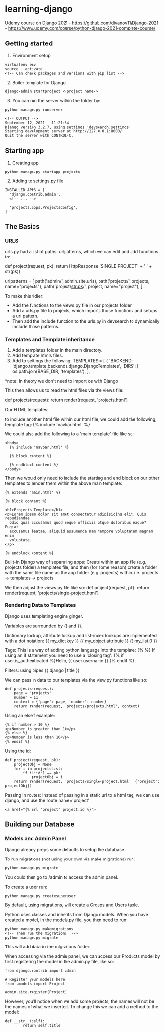 # learning-django
Udemy course on Django 2021 - https://github.com/divanov11/Django-2021 -
https://www.udemy.com/course/python-django-2021-complete-course/

## Getting started 
1. Environment setup
  ```
  virtualenv env
  source ..activate
  <!-- Can check packages and versions with pip list -->
  ```
2. Boiler template for Django
  ```
  django-admin startproject <-project name->
  ```
3. You can run the server within the folder by: 
  ```
  python manage.py runserver
  ```
  
  ```
  <!-- OUTPUT -->
  September 12, 2021 - 11:21:54
  Django version 3.2.7, using settings 'devsearch.settings'
  Starting development server at http://127.0.0.1:8000/
  Quit the server with CONTROL-C.
  ```

## Starting app 
1. Creating app 
  ```
  python manage.py startapp projects
  ```
2. Adding to settings.py file 
  ```
  INSTALLED_APPS = [
    'django.contrib.admin',
    <!-- ... -->

    'projects.apps.ProjectsConfig',
  ]
  ```

## The Basics
### URLS

urls.py had a list of paths: urlpatterns, which we can edit and add functions to: 

def project(request, pk):
    return HttpResponse('SINGLE PROJECT' + ' ' + str(pk))


urlpatterns = [
    path('admin/', admin.site.urls),
    path('projects/', projects, name="projects"),
    path('project/<str:pk>/', project, name="project"),
]

To make this tidier: 
- Add the functions to the views.py file in our projects folder
- Add a urls.py file to projects, which imports those functions and setups a 
  url pattern. 
- Then add the include function to the urls.py in devsearch to dynamically 
  include those patterns.

### Templates and Template inheritance
1. Add a templates folder in the main directory.
2. Add template htmls files.
3. Add to settings the following: 
   TEMPLATES = [
    {
        'BACKEND': 'django.template.backends.django.DjangoTemplates',
        'DIRS': [
            <!-- insert this line -->
            os.path.join(BASE_DIR, 'templates'),
        ],
    <!-- ... -->
*note: In theory we don't need to import os with Django

This then allows us to read the html files via the views file: 

def projects(request):
    return render(request, 'projects.html')

Our HTML templates: 

to include another html file within our html file, we could add the following,
template tag:
    {% include 'navbar.html' %}

We could also add the following to a 'main template' file like so:

```  
<body>
  {% include 'navbar.html' %}

  {% block content %}
  
  {% endblock content %}
</body>
```

Then we would only need to include the starting and end block on our other 
templates to render them within the above main template:
```
{% extends 'main.html' %}

{% block content %}

<h1>Projects Template</h1>
<p>Lorem ipsum dolor sit amet consectetur adipisicing elit. Quis repudiandae 
  odio quas accusamus quod neque officiis atque doloribus eaque? Fugiat 
  accusamus beatae, aliquid assumenda nam tempore voluptatem magnam enim 
  voluptate.
</p>

{% endblock content %}
```

Built-in Django way of separating apps: 
Create within an app file (e.g. projects folder) a templates file, and then 
(for some reason) create a folder with the same file name as the app folder
(e.g. projects) within.
i.e. projects -> templates -> projects

We then adjust the views.py file like so: 
def project(request, pk):
        return render(request, 'projects/single-project.html')

### Rendering Data to Templates
Django uses templating engine ginger.

Variables are surrounded by {{ and }}.

Dictionary lookup, attribute lookup and list-index lookups are implemented with
a dot notation: 
{{ my_dict.key }}
{{ my_object.attribute }}
{{ my_list.0 }}

Tags:
This is a way of adding python language into the template: 
{% %}
If using an if statement you need to use a 'closing tag': 
{% if user.is_authenticated %}Hello, {{ user.username }}.{% endif %}

Filters: using pipes 
{{ django | title }}

We can pass in data to our templates via the view.py functions like so:
``` 
def projects(request):
    page = 'projects'
    number = 11
    context = {'page': page, 'number': number}
    return render(request, 'projects/projects.html', context)
```

Using an elseif example: 
```
{% if number > 10 %}
<p>Number is greater than 10</p>
{% else %}
<p>Number is less than 10</p>
{% endif %}
```

Using the id:
```
def project(request, pk):
    projectObj = None
    for i in projectsList:
        if i['id'] == pk:
            projectObj = i
    return render(request, 'projects/single-project.html', {'project': projectObj})
```

Passing in routes: 
Instead of passing in a static url to a html tag, we can use django, and use the
route name='project' 
```
<a href="{% url 'project' project.id %}">
``` 

## Building our Database
### Models and Admin Panel
Django already preps some defaults to setup the database. 

To run migrations (not using your own via make migrations) run:
```
python manage.py migrate 
```
You could then go to /admin to access the admin panel.

To create a user run: 
```
python manage.py createsuperuser
```

By default, using migrations, will create a Groups and Users table. 

Python uses classes and inherits from Django models. 
When you have created a model, in the models.py file, you then need to run: 
```
python manage.py makemigrations
<!-- Then run the migrations  -->
python manage.py migrate
```
This will add data to the migrations folder. 

When accessing via the admin panel, we can access our Products model by first
registering the model in the admin.py file, like so: 

```
from django.contrib import admin

# Register your models here.
from .models import Project

admin.site.register(Project)
```

However, you'll notice when we add some projects, the names will not be the
names of what we inserted. To change this we can add a method to the model: 
```
def __str__(self):
        return self.title
```
